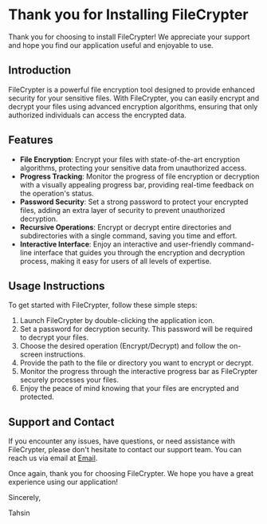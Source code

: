 # Thank you for Installing FileCrypter

Thank you for choosing to install FileCrypter! We appreciate your support and hope you find our application useful and enjoyable to use.

## Introduction

FileCrypter is a powerful file encryption tool designed to provide enhanced security for your sensitive files. With FileCrypter, you can easily encrypt and decrypt your files using advanced encryption algorithms, ensuring that only authorized individuals can access the encrypted data.

## Features

- **File Encryption**: Encrypt your files with state-of-the-art encryption algorithms, protecting your sensitive data from unauthorized access.
- **Progress Tracking**: Monitor the progress of file encryption or decryption with a visually appealing progress bar, providing real-time feedback on the operation's status.
- **Password Security**: Set a strong password to protect your encrypted files, adding an extra layer of security to prevent unauthorized decryption.
- **Recursive Operations**: Encrypt or decrypt entire directories and subdirectories with a single command, saving you time and effort.
- **Interactive Interface**: Enjoy an interactive and user-friendly command-line interface that guides you through the encryption and decryption process, making it easy for users of all levels of expertise.

## Usage Instructions

To get started with FileCrypter, follow these simple steps:

1. Launch FileCrypter by double-clicking the application icon.
2. Set a password for decryption security. This password will be required to decrypt your files.
3. Choose the desired operation (Encrypt/Decrypt) and follow the on-screen instructions.
4. Provide the path to the file or directory you want to encrypt or decrypt.
5. Monitor the progress through the interactive progress bar as FileCrypter securely processes your files.
6. Enjoy the peace of mind knowing that your files are encrypted and protected.

## Support and Contact

If you encounter any issues, have questions, or need assistance with FileCrypter, please don't hesitate to contact our support team. You can reach us via email at [Email](mailto:mr.pluto012@gmail.com?subject=Installation%20Inquiry:%20FileCrypter&body=%0A%0A%0AThis%20mail%20has%20been%20sent%20after%20the%20redirection%20from%20Github:%20https://github.com/Sayad-Uddin-Tahsin/FileCrypter).

Once again, thank you for choosing FileCrypter. We hope you have a great experience using our application!

Sincerely,

Tahsin
